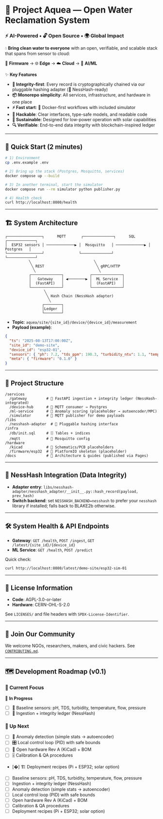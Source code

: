 
# 🌊 Project Aquea — Open Water Reclamation System

### ⚡ AI-Powered • 🔓 Open Source • 🌍 Global Impact

💧 **Bring clean water to everyone** with an open, verifiable, and scalable stack that spans from sensor to cloud:

🔌 **Firmware** → 🌐 **Edge** → ☁️ **Cloud** → 🤖 **AI/ML**

✨ **Key Features**

- **🔐 Integrity-first**: Every record is cryptographically chained via our pluggable hashing adapter (🔗 NessHash-ready)
- **📦 Monorepo simplicity**: All services, infrastructure, and hardware in one place
- **⚡ Fast start**: 🐳 Docker-first workflows with included simulator
- **🔧 Hackable**: Clear interfaces, type-safe models, and readable code
- **🌱 Sustainable**: Designed for low-power operation with solar capabilities
- **🔍 Verifiable**: End-to-end data integrity with blockchain-inspired ledger

---

## 🚀 Quick Start (2 minutes)

```bash
# 1) Environment
cp .env.example .env

# 2) Bring up the stack (Postgres, Mosquitto, services)
docker compose up --build

# 3) In another terminal, start the simulator
docker compose run --rm simulator python publisher.py

# 4) Health check
curl http://localhost:8080/health
```

---

## 🏗️ System Architecture

```
┌────────────────┐      MQTT       ┌──────────────┐      SQL       ┌─────────────┐
│  ESP32 sensors │ ─────────────▶ │  Mosquitto   │ ─────────────▶ │  Postgres   │
└────────────────┘                └──────────────┘                └─────────────┘
           ╲                             ╲
            ╲ REST                        ╲ gRPC/HTTP
             ╲                             ╲
           ┌──────────────┐            ┌──────────────┐
           │   Gateway    │ ◀────────▶ │  ML Service  │
           │  (FastAPI)   │            │  (FastAPI)   │
           └──────────────┘            └──────────────┘
                  ╲
                   ╲ Hash Chain (NessHash adapter)
                    ╲
                 ┌────────┐
                 │Ledger  │
                 └────────┘
```

- **Topic**: `aquea/site/{site_id}/device/{device_id}/measurement`
- **Payload (example)**:

```json
{
  "ts": "2025-08-13T17:00:00Z",
  "site_id": "demo-site",
  "device_id": "esp32-01",
  "sensors": { "ph": 7.2, "tds_ppm": 190.3, "turbidity_ntu": 1.1, "temp_c": 22.4, "flow_lpm": 3.2, "pressure_kpa": 210.0 },
  "meta": { "firmware": "0.1.0" }
}
```

---

## 📁 Project Structure

```
/services
  /gateway         # 🚪 FastAPI ingestion + integrity ledger (NessHash-integrated)
  /device-hub      # 🔌 MQTT consumer → Postgres
  /ml-service      # 🧠 Anomaly scoring (placeholder → autoencoder/MPC)
  /simulator       # 🧪 MQTT publisher for demo payloads
/libs
  /nesshash-adapter  # 🔗 Pluggable hashing interface
/infra
  /db/init.sql     # 🗄️ Tables + indices
  /mqtt            # 📡 Mosquitto config
/hardware
  /kicad           # 📐 Schematics/PCB placeholders
  /firmware/esp32  # 🔧 PlatformIO skeleton (placeholder)
/docs              # 📝 Architecture & guides (published via Pages)
```

---

## 🔗 NessHash Integration (Data Integrity)

- **Adapter entry**: `libs/nesshash-adapter/nesshash_adapter/__init__.py::hash_record(payload, prev_hash)`
- **Switch backend**: set `NESSHASH_BACKEND=nesshash` to prefer your `nesshash` library if installed; falls back to BLAKE2b otherwise.

---

## 🛠️ System Health & API Endpoints

- **Gateway**: `GET /health`, `POST /ingest`, `GET /latest/{site_id}/{device_id}`
- **ML Service**: `GET /health`, `POST /predict`

Quick check:

```bash
curl http://localhost:8080/latest/demo-site/esp32-sim-01
```

---

## 📜 License Information

- **Code**: AGPL-3.0-or-later
- **Hardware**: CERN-OHL-S-2.0

See `LICENSES/` and file headers with `SPDX-License-Identifier`.

---

## 🤝 Join Our Community

We welcome NGOs, researchers, makers, and civic hackers. See [`CONTRIBUTING.md`](CONTRIBUTING.md).

---

## 🗺️ Development Roadmap (v0.1)

### 🎯 Current Focus

🔄 **In Progress**
- [ ] 🧪 Baseline sensors: pH, TDS, turbidity, temperature, flow, pressure
- [ ] 🔗 Ingestion + integrity ledger (NessHash)

### 🚧 Up Next
- [ ] 🤖 Anomaly detection (simple stats → autoencoder)
- [ ] 🎛️ Local control loop (PID) with safe bounds
- [ ] 🔌 Open hardware Rev A (KiCad) + BOM
- [ ] 🎚️ Calibration & QA procedures
- [�] 🏗️ Deployment recipes (Pi + ESP32; solar option)

- [ ] Baseline sensors: pH, TDS, turbidity, temperature, flow, pressure
- [ ] Ingestion + integrity ledger (NessHash)
- [ ] Anomaly detection (simple stats → autoencoder)
- [ ] Local control loop (PID) with safe bounds
- [ ] Open hardware Rev A (KiCad) + BOM
- [ ] Calibration & QA procedures
- [ ] Deployment recipes (Pi + ESP32; solar option)
